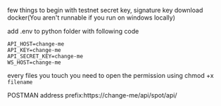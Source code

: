 few things to begin with
testnet secret key, signature key
download docker(You aren't runnable if you run on windows locally)


add .env to python folder with following code
```
API_HOST=change-me
API_KEY=change-me
API_SECRET_KEY=change-me
WS_HOST=change-me
```

every files you touch you need to open the permission using chmod +x `filename`

POSTMAN
address prefix:https://change-me/api/spot/api/

